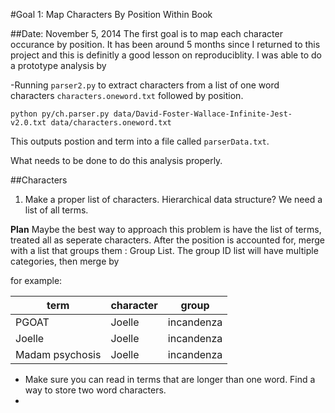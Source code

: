 #Goal 1: Map Characters By Position Within Book

##Date: November 5, 2014
The first goal is to map each character occurance by position. It has been around 5 months since I returned to this project and this is definitly a good lesson on reproduciblity.  I was able to do a prototype analysis by 

-Running `parser2.py` to extract characters from a list of one word characters `characters.oneword.txt` followed by position. 

    python py/ch.parser.py data/David-Foster-Wallace-Infinite-Jest-v2.0.txt data/characters.oneword.txt

This outputs postion and term into a file called `parserData.txt`.

What needs to be done to do this analysis properly.

##Characters
1. Make a proper list of characters. Hierarchical data structure? We need a list of all terms.  

**Plan** Maybe the best way to approach this problem is have the list of terms, treated all as seperate characters.  After the position is accounted for, merge with a list that groups them : Group List.  The group ID list will have multiple categories, then merge by 

for example: 

|term            | character | group     |
|----------------|-----------|-----------|
|PGOAT           | Joelle    | incandenza|
|Joelle          | Joelle    | incandenza|
|Madam psychosis | Joelle    | incandenza|


- Make sure you can read in terms that are longer than one word. Find a way to store two word characters. 
- 
    
     

